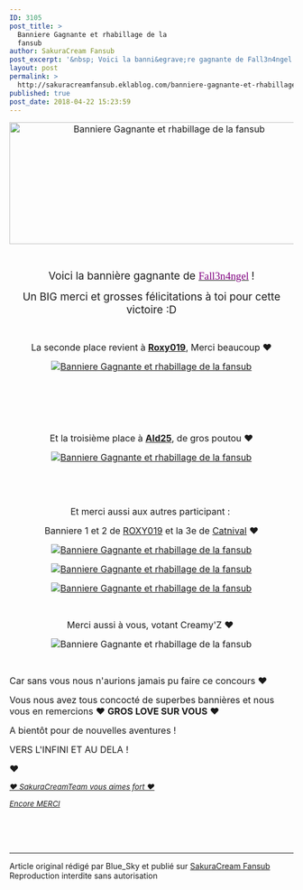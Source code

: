 ```yaml
---
ID: 3105
post_title: >
  Banniere Gagnante et rhabillage de la
  fansub
author: SakuraCream Fansub
post_excerpt: '&nbsp; Voici la banni&egrave;re gagnante de Fall3n4ngel &nbsp; ! Un BIG merci et grosses f&eacute;licitations &agrave; toi pour cette victoire :D &nbsp; La seconde place revient &agrave; Roxy019 , Merci beaucoup &hearts; &nbsp; &nbsp; &nbsp; Et la troisi&egrave;me place &agrave; Ald25 , de gros poutou &hearts; &nbsp; &nbsp; Et merci aussi aux autres participant :&nbsp; Banniere...'
layout: post
permalink: >
  http://sakuracreamfansub.eklablog.com/banniere-gagnante-et-rhabillage-de-la-fansub-a144300670
published: true
post_date: 2018-04-22 15:23:59
---
```

<p style="text-align: center;"><span style="font-size: 12pt;"><a href="http://ekladata.com/-Y1ngA1Hmelr8VENZq87s8Pgc8k.jpg"><img src="https://united-subs.dearclouds.com/wp-content/uploads/2018/04/9949207cb7a68d65e4abceb14842054f.jpg" alt="Banniere Gagnante et rhabillage de la fansub" width="551" height="216"/></a></span></p>
<p style="text-align: center;">&nbsp;</p>
<p style="text-align: center;"><span style="font-size: 14pt;">Voici la banni&egrave;re gagnante de <span style="font-family: impact, chicago;"><a href="https://www.eklablog.com/profile/30157066"><span style="color: #800080;">Fall3n4ngel</span></a>&nbsp;</span>!</span></p>
<p style="text-align: center;"><span style="font-size: 14pt;">Un BIG merci et grosses f&eacute;licitations &agrave; toi pour cette victoire :D</span></p>
<p style="text-align: center;">&nbsp;</p>
<p style="text-align: center;"><span style="font-size: 12pt;">La seconde place revient &agrave; <span style="text-decoration: underline;"><strong>Roxy019</strong></span>, Merci beaucoup &hearts;</span></p>
<p style="text-align: center;"><span style="font-size: 12pt;"><a href="http://ekladata.com/KQYA2UmjMWZQlXSHabSi9UcYtCE.png"><img src="http://ekladata.com/KQYA2UmjMWZQlXSHabSi9UcYtCE@500x196.png" alt="Banniere Gagnante et rhabillage de la fansub"/></a></span></p>
<p style="text-align: center;">&nbsp;</p>
<p style="text-align: center;">&nbsp;</p>
<p style="text-align: center;">&nbsp;</p>
<p style="text-align: center;"><span style="font-size: 12pt;">Et la troisi&egrave;me place &agrave; <span style="text-decoration: underline;"><strong>Ald25</strong></span>, de gros poutou &hearts;</span></p>
<p style="text-align: center;"><span style="font-size: 12pt;"><a href="http://ekladata.com/iMUvQ-mJkuCI6_M-TpgXLuLZgig.jpg"><img src="http://ekladata.com/iMUvQ-mJkuCI6_M-TpgXLuLZgig@500x196.jpg" alt="Banniere Gagnante et rhabillage de la fansub"/></a></span></p>
<p style="text-align: center;">&nbsp;</p>
<p style="text-align: center;">&nbsp;</p>
<p style="text-align: center;"><span style="font-size: 12pt;">Et merci aussi aux autres participant :&nbsp;</span></p>
<p style="text-align: center;"><span style="font-size: 12pt;">Banniere 1 et 2 de <span style="text-decoration: underline;">ROXY019</span> et la 3e de <span style="text-decoration: underline;">Catnival</span> &hearts;</span></p>
<p style="text-align: center;"><span style="font-size: 12pt;"><a href="http://ekladata.com/OqLvK9uZiiqBFLuQhq6gp36JHzw.png"><img src="http://ekladata.com/OqLvK9uZiiqBFLuQhq6gp36JHzw@500x196.png" alt="Banniere Gagnante et rhabillage de la fansub"/></a></span></p>
<p style="text-align: center;"><span style="font-size: 12pt;"><a href="http://ekladata.com/pyfrJnu0yanEKopamsKVFbE35Cw.png"><img src="http://ekladata.com/pyfrJnu0yanEKopamsKVFbE35Cw@500x196.png" alt="Banniere Gagnante et rhabillage de la fansub"/></a></span></p>
<p style="text-align: center;"><span style="font-size: 12pt;"><a href="http://ekladata.com/aP5v4pyGtZ7jfxCxQV0idW8lWeo.png"><img src="http://ekladata.com/aP5v4pyGtZ7jfxCxQV0idW8lWeo@500x196.png" alt="Banniere Gagnante et rhabillage de la fansub"/></a></span></p>
<p style="text-align: center;">&nbsp;</p>
<p style="text-align: center;"><span style="font-size: 12pt;">Merci aussi &agrave; vous, votant Creamy'Z &hearts;&nbsp;</span></p>
<p style="text-align: center;"><span style="font-size: 12pt;"><img src="http://ekladata.com/gEnfcOM2iwJ4fKWt7SD7PHVz7Cw.gif" alt="Banniere Gagnante et rhabillage de la fansub"/></span></p>
<p style="text-align: center;">&nbsp;</p>
<p><span style="font-size: 12pt;">Car sans vous nous n'aurions jamais pu faire ce concours &hearts;</span></p>
<p><span style="font-size: 12pt;">Vous nous avez tous concoct&eacute; de superbes banni&egrave;res et nous vous en remercions &hearts; <strong>GROS LOVE SUR VOUS</strong> &hearts;</span></p>
<p><span style="font-size: 12pt;">A bient&ocirc;t pour de nouvelles aventures !</span></p>
<p><span style="font-size: 12pt;">VERS L'INFINI ET AU DELA !</span></p>
<p><span style="font-size: 12pt;">&hearts;</span></p>
<p><span style="text-decoration: underline;"><span style="font-size: 10pt;"><em>&hearts; SakuraCreamTeam vous aimes fort &hearts;</em></span></span></p>
<p><span style="text-decoration: underline;"><span style="font-size: 10pt;"><em>Encore MERCI</em></span></span></p><br /><br /><br /><hr />Article original rédigé par Blue_Sky et publié sur <a href="http://sakuracreamfansub.eklablog.com/">SakuraCream Fansub</a> <br /> Reproduction interdite sans autorisation